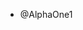 <!-- SPDX-FileCopyrightText: 2025 The geany contributors.
     SPDX-License-Identifier: MPL-2.0
-->

- @AlphaOne1